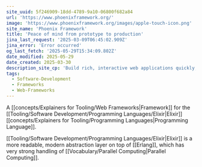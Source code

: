 ```yaml
---
site_uuid: 5f246909-18dd-4789-9a10-06800f682a84
url: 'https://www.phoenixframework.org/'
image: 'https://www.phoenixframework.org/images/apple-touch-icon.png'
site_name: 'Phoenix Framework'
title: 'Peace of mind from prototype to production'
jina_last_request: '2025-03-09T06:45:02.909Z'
jina_error: 'Error occurred'
og_last_fetch: '2025-05-29T15:34:09.802Z'
date_modified: 2025-05-29
date_created: 2025-03-30
description_site_cp: 'Build rich, interactive web applications quickly, with less code and fewer moving parts. Join our growing community of developers using Phoenix to craft APIs, HTML5 apps and more, for fun or at scale.'
tags:
  - Software-Development
  - Frameworks
  - Web-Frameworks
---
```


A [[concepts/Explainers for Tooling/Web Frameworks|Framework]] for the [[Tooling/Software Development/Programming Languages/Elixir|Elixir]] [[concepts/Explainers for Tooling/Programming Languages|Programming Language]].

[[Tooling/Software Development/Programming Languages/Elixir|Elixir]] is a more readable, modern abstraction layer on top of [[Erlang]], which has very strong handling of [[Vocabulary/Parallel Computing|Parallel Computing]]. 












